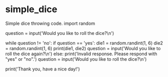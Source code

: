 # simple_dice
Simple dice throwing code.
import random

question = input('Would you like to roll the dice?\n')

while question != 'no':
    if question == 'yes':
        die1 = random.randint(1, 6)
        die2 = random.randint(1, 6)
        print(die1, die2)
        question = input('Would you like to roll the dice again?\n')
    else:
        print('Invalid response. Please respond with "yes" or "no".')
        question = input('Would you like to roll the dice?\n')

print('Thank you, have a nice day!')
